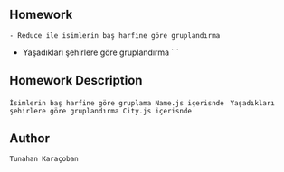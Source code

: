 

## Homework

```- Reduce ile isimlerin baş harfine göre gruplandırma ```
- Yaşadıkları şehirlere göre gruplandırma ```


## Homework Description

```İsimlerin baş harfine göre gruplama Name.js içerisnde ```
```Yaşadıkları şehirlere göre gruplandırma City.js içerisnde ```


## Author

```Tunahan Karaçoban```
